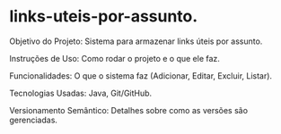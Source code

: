 # links-uteis-por-assunto.

Objetivo do Projeto: Sistema para armazenar links úteis por assunto.

Instruções de Uso: Como rodar o projeto e o que ele faz.

Funcionalidades: O que o sistema faz (Adicionar, Editar, Excluir, Listar).

Tecnologias Usadas: Java, Git/GitHub.

Versionamento Semântico: Detalhes sobre como as versões são gerenciadas.
